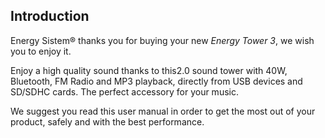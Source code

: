 ## Introduction

Energy Sistem® thanks you for buying your new *Energy Tower 3*, we wish you to enjoy it.

Enjoy a high quality sound thanks to this2.0 sound tower with 40W, Bluetooth, FM Radio and MP3 playback, directly from USB devices and SD/SDHC cards. The perfect accessory for your music.

We suggest you read this user manual in order to get the most out of your product, safely and with the best performance.


